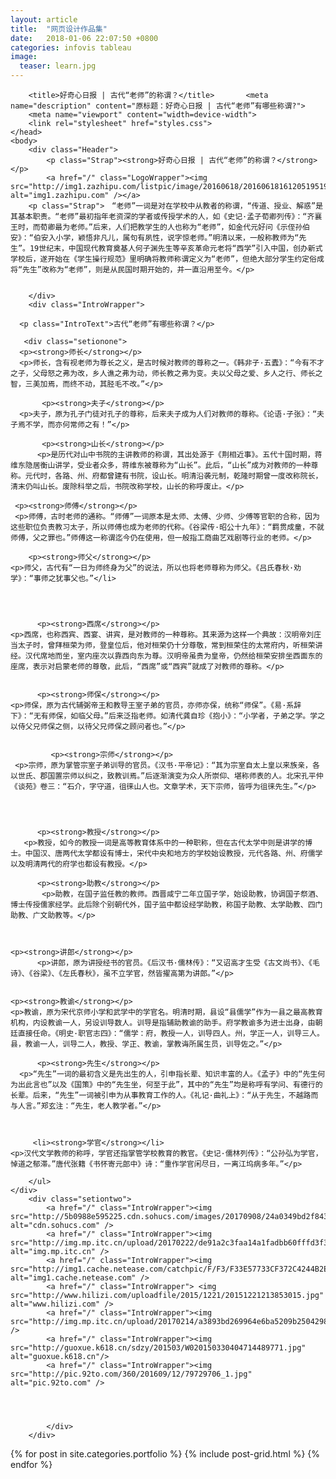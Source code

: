 ```yaml
---
layout: article
title:  "网页设计作品集"
date:   2018-01-06 22:07:50 +0800
categories: infovis tableau
image:
  teaser: learn.jpg 
---
```

<body>
<head>
		<meta charset="utf-8">

		<title>好奇心日报 | 古代“老师”的称谓？</title>		<meta name="description" content="原标题：好奇心日报 | 古代“老师”有哪些称谓?">
		<meta name="viewport" content="width=device-width">
		<link rel="stylesheet" href="styles.css">
	</head>
	<body>
		<div class="Header">
			<p class="Strap"><strong>好奇心日报 | 古代“老师”的称谓？</strong></p>
			<a href="/" class="LogoWrapper"><img src="http://img1.zazhipu.com/listpic/image/20160618/2016061816120519519.png" alt="img1.zazhipu.com" /></a>
		<p class="Strap">　“老师”一词是对在学校中从教者的称谓，“传道、授业、解惑”是其基本职责。“老师”最初指年老资深的学者或传授学术的人，如《史记·孟子荀卿列传》：“齐襄王时，而荀卿最为老师。”后来，人们把教学生的人也称为“老师”，如金代元好问《示侄孙伯安》：“伯安入小学，颖悟非凡儿，属句有夙性，说字惊老师。”明清以来，一般称教师为“先生”。19世纪末，中国现代教育奠基人何子渊先生等辛亥革命元老将“西学”引入中国，创办新式学校后，遂开始在《学生操行规范》里明确将教师称谓定义为“老师”，但绝大部分学生约定俗成将“先生”改称为“老师”，则是从民国时期开始的，并一直沿用至今。</p>
			
		
		</div>
		<div class="IntroWrapper">
			
 	  <p class="IntroText">古代“老师”有哪些称谓？</p>			          
	  
       <div class="setionone">			
	  <p><strong>师长</strong></p> 	  
	  <p>师长，含有视老师为尊长之义，是古时候对教师的尊称之一。《韩非子·五蠹》：“今有不才之子，父母怒之弗为改，乡人谯之弗为动，师长教之弗为变。夫以父母之爱、乡人之行、师长之智，三美加焉，而终不动，其胫毛不改。”</p>          
	  
	       <p><strong>夫子</strong></p>	
	  <p>夫子，原为孔子门徒对孔子的尊称，后来夫子成为人们对教师的尊称。《论语·子张》：“夫子焉不学，而亦何常师之有！”</p>
        
	       <p><strong>山长</strong></p> 
          <p>是历代对山中书院的主讲教师的称谓，其出处源于《荆相近事》。五代十国时期，蒋维东隐居衡山讲学，受业者众多，蒋维东被尊称为“山长”。此后，“山长”成为对教师的一种尊称。元代时，各路、州、府都曾建有书院，设山长。明清沿袭元制，乾隆时期曾一度改称院长，清末仍叫山长。废除科举之后，书院改称学校，山长的称呼废止。</p>	
	
	 <p><strong>师傅</strong></p>
     <p>师傅，古时老师的通称。“师傅”一词原本是太师、太傅、少师、少傅等官职的合称，因为这些职位负责教习太子，所以师傅也成为老师的代称。《谷梁传·昭公十九年》：“羁贯成童，不就师傅，父之罪也。”师傅这一称谓迄今仍在使用，但一般指工商曲艺戏剧等行业的老师。</p> 
	
		<p><strong>师父</strong></p> 
	<p>师父，古代有“一日为师终身为父”的说法，所以也将老师尊称为师父。《吕氏春秋·劝学》：“事师之犹事父也。”</li> 

     	


          <p><strong>西席</strong></p> 
	<p>西席，也称西宾、西宴、讲宾，是对教师的一种尊称。其来源为这样一个典故：汉明帝刘庄当太子时，曾拜桓荣为师，登皇位后，他对桓荣仍十分尊敬，常到桓荣住的太常府内，听桓荣讲经。汉代席地而坐，室内座次以靠西向东为尊。汉明帝虽贵为皇帝，仍然给桓荣安排坐西面东的座席，表示对启蒙老师的尊敬，此后，“西席”或“西宾”就成了对教师的尊称。</p> 	
	
			
          <p><strong>师保</strong></p>
	<p>师保，原为古代辅弼帝王和教导王室子弟的官员，亦师亦保，统称“师保”。《易·系辞下》：“无有师保，如临父母。”后来泛指老师。如清代龚自珍《抱小》：“小学者，子弟之学。学之以侍父兄师保之侧，以待父兄师保之顾问者也。”</p> 		
		
				
          	 <p><strong>宗师</strong></p>
	 <p>宗师，原为掌管宗室子弟训导的官员。《汉书·平帝记》：“其为宗室自太上皇以来族亲，各以世氏、郡国置宗师以纠之，致教训焉。”后逐渐演变为众人所崇仰、堪称师表的人。北宋孔平仲《谈苑》卷三：“石介，字守道，徂徕山人也。文章学术，天下宗师，皆呼为徂徕先生。”</p> 
		
			
			

          <p><strong>教授</strong></p>
	   <p>教授，如今的教授一词是高等教育体系中的一种职称，但在古代太学中则是讲学的博士。中国汉、唐两代太学都设有博士，宋代中央和地方的学校始设教授，元代各路、州、府儒学以及明清两代的府学也都设有教授。</p> 	
	 
          <p><strong>助教</strong></p>
           <p>助教，在国子监任教的教师。西晋咸宁二年立国子学，始设助教，协调国子祭酒、博士传授儒家经学。此后除个别朝代外，国子监中都设经学助教，称国子助教、太学助教、四门助教、广文助教等。</p> 
		
	
         
	<p><strong>讲郎</strong></p>
          <p>讲郎，原为讲授经书的官员。《后汉书·儒林传》：“又诏高才生受《古文尚书》、《毛诗》、《谷梁》、《左氏春秋》，虽不立学官，然皆擢高第为讲郎。”</p> 
		
          
	<p><strong>教谕</strong></p>
	<p>教谕，原为宋代京师小学和武学中的学官名。明清时期，县设“县儒学”作为一县之最高教育机构，内设教谕一人，另设训导数人。训导是指辅助教谕的助手。府学教谕多为进士出身，由朝廷直接任命。《明史·职官志四》：“儒学：府，教授一人，训导四人。州，学正一人，训导三人。县，教谕一人，训导二人，教授、学正、教谕，掌教诲所属生员，训导佐之。”</p> 				
			
          <p><strong>先生</strong></p>
      <p>“先生”一词的最初含义是先出生的人，引申指长辈、知识丰富的人。《孟子》中的“先生何为出此言也”以及《国策》中的“先生坐，何至于此”，其中的“先生”均是称呼有学问、有德行的长辈。后来，“先生”一词被引申为从事教育工作的人。《礼记·曲礼上》：“从于先生，不越路而与人言。”郑玄注：“先生，老人教学者。”</p> 
		
          
	     
	     <li><strong>学官</strong></li>
	<p>汉代文学教师的称呼，学官还指掌管学校教育的教官。《史记·儒林列传》：“公孙弘为学官，悼道之郁滞。”唐代张籍《书怀寄元郎中》诗：“重作学官闲尽日，一离江坞病多年。”</p>		
				
		</ul>
	</div>	
		<div class="setiontwo">	
			<a href="/" class="IntroWrapper"><img src="http://5b0988e595225.cdn.sohucs.com/images/20170908/24a0349bd2f843a8b9d8669395156422.jpeg" alt="cdn.sohucs.com" />
			<a href="/" class="IntroWrapper"><img  src="http://img.mp.itc.cn/upload/20170222/de91a2c3faa14a1fadbb60fffd3f3b95_th.jpeg" alt="img.mp.itc.cn" />
			<a href="/" class="IntroWrapper"><img  src="http://img1.cache.netease.com/catchpic/F/F3/F33E57733CF372C4244B2E3E5A3D8E0D.jpg" alt="img1.cache.netease.com" />	
			<a href="/" class="IntroWrapper"> <img  src="http://www.hilizi.com/uploadfile/2015/1221/20151221213853015.jpg" alt="www.hilizi.com" />	
			<a href="/" class="IntroWrapper"><img src="http://img.mp.itc.cn/upload/20170214/a3893bd269964e6ba5209b25042986c2_th.jpeg"alt="img.mp.itc.cn" />	
			<a href="/" class="IntroWrapper"><img  src="http://guoxue.k618.cn/sdzy/201503/W020150330404714489771.jpg" alt="guoxue.k618.cn"/>	
			<a href="/" class="IntroWrapper"><img  src="http://pic.92to.com/360/201609/12/79729706_1.jpg" alt="pic.92to.com" />		
			
				
				
				
			</div>
		</div>
</body >
</html>
 </body>
<div class="tiles">
{% for post in site.categories.portfolio %}
  {% include post-grid.html %}
{% endfor %}
</div><!-- /.tiles 把所有categories 有 portfolio 的列出來-->
